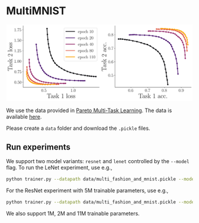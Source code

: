 # MultiMNIST

<p align="center"> 
    <img src="https://github.com/AvivNavon/pareto-hypernetworks/blob/master/resources/mmnist_fashion_and_mnist_evolve.png" width="600">
</p>

We use the data provided in [Pareto Multi-Task Learning](https://papers.nips.cc/paper/9374-pareto-multi-task-learning).
The data is available [here](https://drive.google.com/drive/folders/1VnmCmBAVh8f_BKJg1KYx-E137gBLXbGG).

Please create a `data` folder and download the `.pickle` files. 

## Run experiments

We support two model variants: `resnet` and `lenet` controlled by the `--model` flag. To run the LeNet experiment, use e.g.,

```bash
python trainer.py --datapath data/multi_fashion_and_mnist.pickle --model lenet
```

For the ResNet experiment with 5M trainable parameters, use e.g.,

```bash
python trainer.py --datapath data/multi_fashion_and_mnist.pickle --model resnet --resnet-size 5M
```

We also support 1M, 2M and 11M trainable parameters.